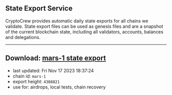 ## State Export Service
CryptoCrew provides automatic daily state exports for all chains we validate. State export files can be used as genesis files and are a snapshot of the current blockchain state, including all validators, accounts, balances and delegations.

---
**Download: [mars-1 state export](https://dl.ccvalidators.com/SERVICE/mars/mars-1_export_4308821.json)**
---

- last updated: Fri Nov 17 2023 18:37:24
- chain id: `mars-1`
- export height: `4308821`
- use for: airdrops, local tests, chain recovery
